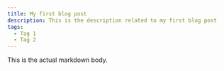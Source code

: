 ```yaml
---
title: My first blog post
description: This is the description related to my first blog post
tags:
  - Tag 1
  - Tag 2
---
```

This is the actual markdown body.
